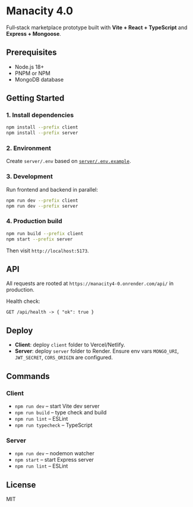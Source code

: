 # Manacity 4.0

Full‑stack marketplace prototype built with **Vite + React + TypeScript** and **Express + Mongoose**.

## Prerequisites
- Node.js 18+
- PNPM or NPM
- MongoDB database

## Getting Started

### 1. Install dependencies
```bash
npm install --prefix client
npm install --prefix server
```

### 2. Environment
Create `server/.env` based on [`server/.env.example`](server/.env.example).

### 3. Development
Run frontend and backend in parallel:
```bash
npm run dev --prefix client
npm run dev --prefix server
```

### 4. Production build
```bash
npm run build --prefix client
npm start --prefix server
```
Then visit `http://localhost:5173`.

## API
All requests are rooted at `https://manacity4-0.onrender.com/api/` in production.

Health check:
```
GET /api/health -> { "ok": true }
```

## Deploy
- **Client**: deploy `client` folder to Vercel/Netlify.
- **Server**: deploy `server` folder to Render. Ensure env vars `MONGO_URI`, `JWT_SECRET`, `CORS_ORIGIN` are configured.

## Commands
### Client
- `npm run dev` – start Vite dev server
- `npm run build` – type check and build
- `npm run lint` – ESLint
- `npm run typecheck` – TypeScript

### Server
- `npm run dev` – nodemon watcher
- `npm start` – start Express server
- `npm run lint` – ESLint

## License
MIT
